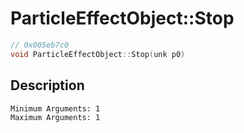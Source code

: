 # ParticleEffectObject::Stop
```c
// 0x005eb7c0
void ParticleEffectObject::Stop(unk p0)
```
## Description
```
Minimum Arguments: 1
Maximum Arguments: 1
```
